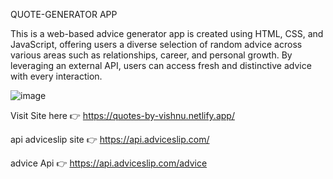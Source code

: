 QUOTE-GENERATOR APP

This is a web-based advice generator app is created using HTML, CSS, and JavaScript, offering users a diverse selection of random advice across various areas such as relationships, career, and personal growth. By leveraging an external API, users can access fresh and distinctive advice with every interaction.

![image](https://github.com/vishnu-vardhan56/Quote-app-react/assets/105170607/9f5499af-d116-49b1-a012-e335712b5602)


Visit Site here 👉 https://quotes-by-vishnu.netlify.app/

api adviceslip site 👉 https://api.adviceslip.com/

advice Api 👉 https://api.adviceslip.com/advice

